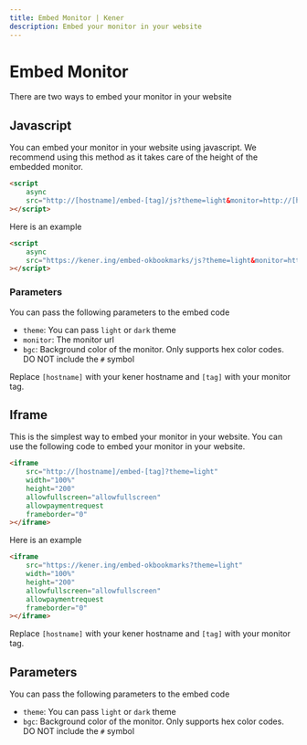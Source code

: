 ```yaml
---
title: Embed Monitor | Kener
description: Embed your monitor in your website
---
```


# Embed Monitor

There are two ways to embed your monitor in your website

## Javascript

You can embed your monitor in your website using javascript. We recommend using this method as it takes care of the height of the embedded monitor.

```html
<script
	async
	src="http://[hostname]/embed-[tag]/js?theme=light&monitor=http://[hostname]/embed-[tag]"
></script>
```

Here is an example

```html
<script
	async
	src="https://kener.ing/embed-okbookmarks/js?theme=light&monitor=https://kener.ing/embed-okbookmarks"
></script>
```

### Parameters

You can pass the following parameters to the embed code

-   `theme`: You can pass `light` or `dark` theme
-   `monitor`: The monitor url
-   `bgc`: Background color of the monitor. Only supports hex color codes. DO NOT include the `#` symbol

Replace `[hostname]` with your kener hostname and `[tag]` with your monitor tag.

## Iframe

This is the simplest way to embed your monitor in your website. You can use the following code to embed your monitor in your website.

```html
<iframe
	src="http://[hostname]/embed-[tag]?theme=light"
	width="100%"
	height="200"
	allowfullscreen="allowfullscreen"
	allowpaymentrequest
	frameborder="0"
></iframe>
```

Here is an example

```html
<iframe
	src="https://kener.ing/embed-okbookmarks?theme=light"
	width="100%"
	height="200"
	allowfullscreen="allowfullscreen"
	allowpaymentrequest
	frameborder="0"
></iframe>
```

Replace `[hostname]` with your kener hostname and `[tag]` with your monitor tag.

## Parameters

You can pass the following parameters to the embed code

-   `theme`: You can pass `light` or `dark` theme
-   `bgc`: Background color of the monitor. Only supports hex color codes. DO NOT include the `#` symbol
